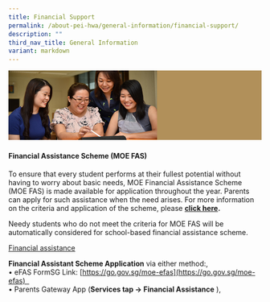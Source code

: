 ```yaml
---
title: Financial Support
permalink: /about-pei-hwa/general-information/financial-support/
description: ""
third_nav_title: General Information
variant: markdown
---
```

![](/images/Website%20Banners%20Subpage/948x260%20masterhead%20-%20About%20Pei%20Hwa4.jpg)
#### Financial Assistance Scheme (MOE FAS)

To ensure that every student performs at their fullest potential without having to worry about basic needs, MOE Financial Assistance Scheme (MOE FAS) is made available for application throughout the year. Parents can apply for such assistance when the need arises. For more information on the criteria and application of the scheme, please **[click here](https://www.moe.gov.sg/financial-matters/financial-assistance).**

 Needy students who do not meet the criteria for MOE FAS will be automatically considered for school-based financial assistance scheme.

 [Financial assistance](https://www.moe.gov.sg/financial-matters/financial-assistance)

**Financial Assistant Scheme Application** via either method:,    
• eFAS FormSG Link: [https://go.gov.sg/moe-efas](https://go.gov.sg/moe-efas)    
• Parents Gateway App (**Services tap -> Financial Assistance** ),
